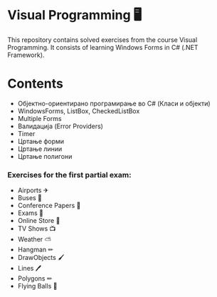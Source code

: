 # Visual Programming 🖥
This repository contains solved exercises from the course Visual Programming.
It consists of learning Windows Forms in C# (.NET Framework).

# Contents
- Објектно-ориентирано програмирање во C# (Класи и објекти)
- WindowsForms, ListBox, CheckedListBox
- Multiple Forms
- Валидација (Error Providers)
- Timer
- Цртање форми
- Цртање линии
- Цртање полигони

### Exercises for the first partial exam:
- Airports ✈
- Buses 🚌
- Conference Papers 📄
- Exams 📖
- Online Store 🏪
- TV Shows 📺
- Weather ⛅
- Hangman ✏
- DrawObjects 🖌
- Lines 🖊
- Polygons ✏
- Flying Balls 🎈



